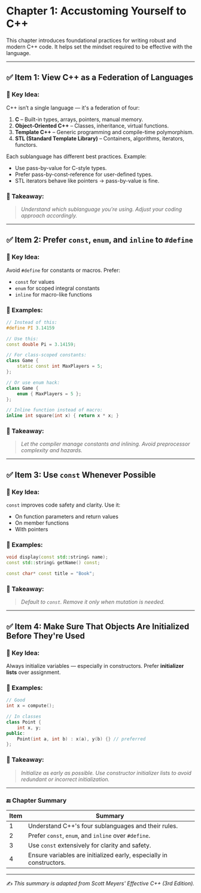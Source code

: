 # Chapter 1: Accustoming Yourself to C++

This chapter introduces foundational practices for writing robust and modern C++ code. It helps set the mindset required to be effective with the language.

---

## ✅ Item 1: View C++ as a Federation of Languages

### 🔑 Key Idea:
C++ isn’t a single language — it's a federation of four:

1. **C** – Built-in types, arrays, pointers, manual memory.
2. **Object-Oriented C++** – Classes, inheritance, virtual functions.
3. **Template C++** – Generic programming and compile-time polymorphism.
4. **STL (Standard Template Library)** – Containers, algorithms, iterators, functors.

Each sublanguage has different best practices. Example:
- Use pass-by-value for C-style types.
- Prefer pass-by-const-reference for user-defined types.
- STL iterators behave like pointers → pass-by-value is fine.

### 📌 Takeaway:
> *Understand which sublanguage you're using. Adjust your coding approach accordingly.*

---

## ✅ Item 2: Prefer `const`, `enum`, and `inline` to `#define`

### 🔑 Key Idea:
Avoid `#define` for constants or macros. Prefer:
- `const` for values
- `enum` for scoped integral constants
- `inline` for macro-like functions

### 🧱 Examples:
```cpp
// Instead of this:
#define PI 3.14159

// Use this:
const double Pi = 3.14159;

// For class-scoped constants:
class Game {
    static const int MaxPlayers = 5;
};

// Or use enum hack:
class Game {
    enum { MaxPlayers = 5 };
};

// Inline function instead of macro:
inline int square(int x) { return x * x; }
```

### 📌 Takeaway:
> *Let the compiler manage constants and inlining. Avoid preprocessor complexity and hazards.*

---

## ✅ Item 3: Use `const` Whenever Possible

### 🔑 Key Idea:
`const` improves code safety and clarity. Use it:
- On function parameters and return values
- On member functions
- With pointers

### 🧱 Examples:
```cpp
void display(const std::string& name);
const std::string& getName() const;

const char* const title = "Book";
```

### 📌 Takeaway:
> *Default to `const`. Remove it only when mutation is needed.*

---

## ✅ Item 4: Make Sure That Objects Are Initialized Before They're Used

### 🔑 Key Idea:
Always initialize variables — especially in constructors. Prefer **initializer lists** over assignment.

### 🧱 Examples:
```cpp
// Good
int x = compute();

// In classes
class Point {
    int x, y;
public:
    Point(int a, int b) : x(a), y(b) {} // preferred
};
```

### 📌 Takeaway:
> *Initialize as early as possible. Use constructor initializer lists to avoid redundant or incorrect initialization.*

---

### 🔚 Chapter Summary

| Item | Summary |
|------|---------|
| 1 | Understand C++'s four sublanguages and their rules. |
| 2 | Prefer `const`, `enum`, and `inline` over `#define`. |
| 3 | Use `const` extensively for clarity and safety. |
| 4 | Ensure variables are initialized early, especially in constructors. |

---

✍️ *This summary is adapted from Scott Meyers' Effective C++ (3rd Edition).*
